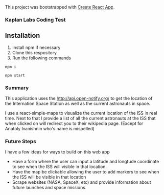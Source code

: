 This project was bootstrapped with [Create React App](https://github.com/facebook/create-react-app).

### Kaplan Labs Coding Test

## Installation

1. Install npm if necessary
2. Clone this respository
3. Run the following commands
```
npm i
```
```
npm start
```

### Summary

This application uses the http://api.open-notify.org/ to get the location of the Internation Space Station as well as the current astronauts in space.

I use a react-simple-maps to visualize the current location of the ISS in real time. Next to that I provide a list of all the current astronauts at the ISS that when clicked on will redirect you to their wikipedia page. (Except for Anatoly Ivanishnin who's name is mispelled)


### Future Steps

I have a few ideas for ways to build on this web app

- Have a form where the user can input a latitude and longtude coordinate to see when the ISS will visible in that location.
- Have the map be clickable allowing the user to add markers to see when the ISS will be visible in that location
- Scrape websites (NASA, SpaceX, etc) and provide information about future launches and space missions. 